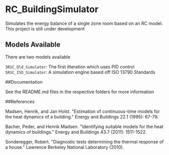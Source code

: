 # RC_BuildingSimulator

Simulates the energy balance of a single zone room based on an RC model. This project is still under development

## Models Available

There are two models available

`3R1C_Old_Simulator`: The first itteration which uses PID control 
`5R1C_ISO_Simulator`: A simulation engine based off ISO 13790 Standards




##Documentation 

See the README.md files in the respective folders for more information 


##References

Madsen, Henrik, and Jan Holst. "Estimation of continuous-time models for the heat dynamics of a building." Energy and Buildings 22.1 (1995): 67-79.

Bacher, Peder, and Henrik Madsen. "Identifying suitable models for the heat dynamics of buildings." Energy and Buildings 43.7 (2011): 1511-1522.

Sonderegger, Robert. "Diagnostic tests determining the thermal response of a house." Lawrence Berkeley National Laboratory (2010).
